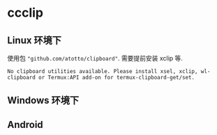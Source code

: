 # ccclip

## Linux 环境下
使用包 `"github.com/atotto/clipboard"`. 需要提前安装 xclip 等.

```angular2html
No clipboard utilities available. Please install xsel, xclip, wl-clipboard or Termux:API add-on for termux-clipboard-get/set.
```

## Windows 环境下


## Android 